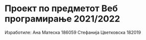 # Проект по предметот Веб програмирање 2021/2022
Изработиле: 
Ана Матеска 186059
Стефанија Цветковска 182019
